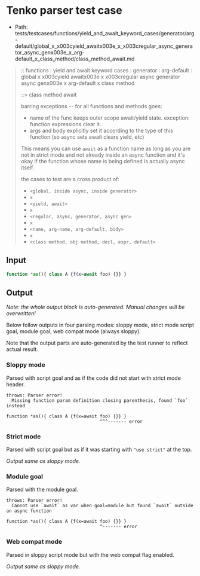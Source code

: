 # Tenko parser test case

- Path: tests/testcases/functions/yield_and_await_keyword_cases/generator/arg-default/global_x_x003cyield_awaitx003e_x_x003cregular_async_generator_async_genx003e_x_arg-default_x_class_method/class_method_await.md

> :: functions : yield and await keyword cases : generator : arg-default : global x x003cyield awaitx003e x x003cregular async generator async genx003e x arg-default x class method
>
> ::> class method await
>
> barring exceptions -- for all functions and methods goes:
>
> - name of the func keeps outer scope await/yield state. exception: function expressions clear it.
> - args and body explicitly set it according to the type of this function (so async sets await clears yield, etc)
>
> This means you can use `await` as a function name as long as you are not in strict mode and not already inside an async function and it's okay if the function whose name is being defined is actually async itself.
>
> the cases to test are a cross product of:
>
> - `<global, inside async, inside generator>` 
> - `x` 
> - `<yield, await>`
> - `x` 
> - `<regular, async, generator, async gen>`
> - `x` 
> - `<name, arg-name, arg-default, body>`
> - `x`
> - `<class method, obj method, decl, expr, default>`

## Input

`````js
function *as(){ class A {f(x=await foo) {}} }
`````

## Output

_Note: the whole output block is auto-generated. Manual changes will be overwritten!_

Below follow outputs in four parsing modes: sloppy mode, strict mode script goal, module goal, web compat mode (always sloppy).

Note that the output parts are auto-generated by the test runner to reflect actual result.

### Sloppy mode

Parsed with script goal and as if the code did not start with strict mode header.

`````
throws: Parser error!
  Missing function param definition closing parenthesis, found `foo` instead

function *as(){ class A {f(x=await foo) {}} }
                                   ^^^------- error
`````

### Strict mode

Parsed with script goal but as if it was starting with `"use strict"` at the top.

_Output same as sloppy mode._

### Module goal

Parsed with the module goal.

`````
throws: Parser error!
  Cannot use `await` as var when goal=module but found `await` outside an async function

function *as(){ class A {f(x=await foo) {}} }
                                   ^------- error
`````


### Web compat mode

Parsed in sloppy script mode but with the web compat flag enabled.

_Output same as sloppy mode._
